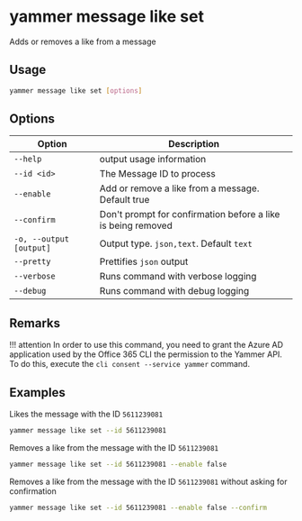 # yammer message like set

Adds or removes a like from a message

## Usage

```sh
yammer message like set [options]
```

## Options

Option|Description
------|-----------
`--help`|output usage information
`--id <id>`|The Message ID to process
`--enable`|Add or remove a like from a message. Default true
`--confirm`|Don't prompt for confirmation before a like is being removed
`-o, --output [output]`|Output type. `json,text`. Default `text`
`--pretty`|Prettifies `json` output
`--verbose`|Runs command with verbose logging
`--debug`|Runs command with debug logging

## Remarks

!!! attention
    In order to use this command, you need to grant the Azure AD application used by the Office 365 CLI the permission to the Yammer API. To do this, execute the `cli consent --service yammer` command.

## Examples

Likes the message with the ID `5611239081`

```sh
yammer message like set --id 5611239081
```

Removes a like from the message with the ID `5611239081`

```sh
yammer message like set --id 5611239081 --enable false
```

Removes a like from the message with the ID `5611239081` without asking for confirmation

```sh
yammer message like set --id 5611239081 --enable false --confirm
``` 